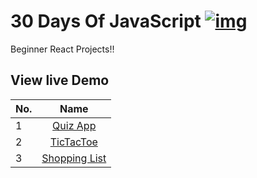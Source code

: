 # 30 Days Of JavaScript [![img](https://skillicons.dev/icons?i=react)](https://skillicons.dev)

Beginner React Projects!!

## View live Demo

| No. |                                   Name                                   |
| --- | :----------------------------------------------------------------------: |
| 1   |     [Quiz App](https://kunalsalunkhe12-quiz-app-react.netlify.app/)      |
| 2   |     [TicTacToe](https://kunalsalunkhe12-tictactoe-react.netlify.app)     |
| 3   | [Shopping List](https://kunalsalunkhe12-shopping-list-react.netlify.app) |
